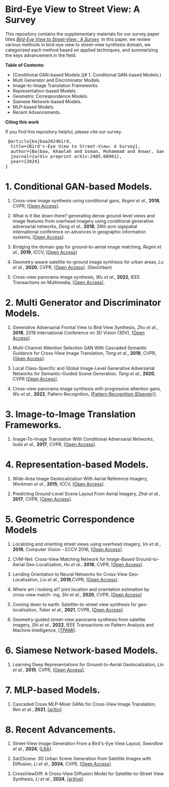 # Bird-Eye View to Street View: A Survey

This repository contains the supplementary materials for our survey paper titles _<a href="https://arxiv.org/abs/2405.08961" target="_blank">Bird-Eye View to Street-View : A Survey</a>_. In this paper, we review various methods in bird-eye view to street-view synthesis domain, we categorized each method based on applied techniques, and summarizing the keys advancement in the field. 

**Table of Contents:**
- [Conditional GAN-based Models.](# 1. Conditional GAN-based Models.)
- Multi Generator and Discriminator Models.
- Image-to-Image Translation Frameworks.
- Representation-based Models.
- Geometric Correspondence Models.
- Siamese Network-based Models.
- MLP-based Models.
- Recent Advancements. 

**Citing this work**

If you find this repository helpful, please cite our survey.

<pre> @article{bajbaa2024bird,
  title={Bird's-Eye View to Street-View: A Survey},
  author={Bajbaa, Khawlah and Usman, Muhammad and Anwar, Saeed and Radwan, Ibrahim and Bais, Abdul},
  journal={arXiv preprint arXiv:2405.08961},
  year={2024}
} </pre>


# 1. Conditional GAN-based Models.

1. Cross-view image synthesis using conditional gans, _Regmi et al._, **2018**, CVPR, [[Open Access](https://openaccess.thecvf.com/content_cvpr_2018/html/Regmi_Cross-View_Image_Synthesis_CVPR_2018_paper.html)].

2. What is it like down there? generating dense
ground-level views and image features from
overhead imagery using conditional generative adversarial networks, _Deng et al._, **2018**, 26th acm sigspatial international conference on advances in geographic information
systems, [[Open Access](https://dl.acm.org/doi/abs/10.1145/3274895.3274969)].


2. Bridging the domain gap for ground-to-aerial image
matching, _Regmi et al._, **2019**, ICCV, [[Open Access](https://openaccess.thecvf.com/content_ICCV_2019/html/Regmi_Bridging_the_Domain_Gap_for_Ground-to-Aerial_Image_Matching_ICCV_2019_paper.html)] 

3. Geometry-aware satellite-to-ground image synthesis
for urban areas, _Lu et al._, **2020**, CVPR, [[Open Access](https://openaccess.thecvf.com/content_CVPR_2020/html/Lu_Geometry-Aware_Satellite-to-Ground_Image_Synthesis_for_Urban_Areas_CVPR_2020_paper.html)]. (GeoUrban)

4. Cross-view panorama image synthesis, _Wu et al._, **2022**, IEEE Transactions on Multimedia, [[Open Access](https://ieeexplore.ieee.org/abstract/document/9743312)]. 

# 2. Multi Generator and Discriminator Models.

1. Generative Adversarial Frontal View to Bird View Synthesis, _Zhu et al._, **2018**, 2018 International Conference on 3D Vision (3DV), [[Open Access](https://ieeexplore.ieee.org/abstract/document/8490997)]. 

2. Multi-Channel Attention Selection GAN With Cascaded Semantic Guidance for Cross-View Image Translation, _Tang et al._, **2019**, CVPR, [[Open Access](https://openaccess.thecvf.com/content_CVPR_2019/html/Tang_Multi-Channel_Attention_Selection_GAN_With_Cascaded_Semantic_Guidance_for_Cross-View_CVPR_2019_paper.html)].

4. Local Class-Specific and Global Image-Level Generative Adversarial Networks for Semantic-Guided Scene Generation, _Tang et al._, **2020**, CVPR [[Open Access](https://openaccess.thecvf.com/content_CVPR_2020/html/Tang_Local_Class-Specific_and_Global_Image-Level_Generative_Adversarial_Networks_for_Semantic-Guided_CVPR_2020_paper.html)]. 

3. Cross-view panorama image synthesis with progressive
attention gans, _Wu et al._, **2022**, Pattern Recognition, [[Pattern Recognition (Elsevier)](https://www.sciencedirect.com/science/article/abs/pii/S003132032200365X?via%3Dihub)]. 


# 3. Image-to-Image Translation Frameworks.

1. Image-To-Image Translation With Conditional Adversarial Networks, _Isola et al._, **2017**, CVPR, [[Open Access](https://openaccess.thecvf.com/content_cvpr_2017/html/Isola_Image-To-Image_Translation_With_CVPR_2017_paper.html)]. 


# 4. Representation-based Models.

1. Wide-Area Image Geolocalization With Aerial Reference Imagery, _Workman et al._, **2015**, ICCV, [[Open Access](https://openaccess.thecvf.com/content_iccv_2015/html/Workman_Wide-Area_Image_Geolocalization_ICCV_2015_paper.html)]. 

2. Predicting Ground-Level Scene Layout From Aerial Imagery, _Zhai et al._, **2017**, CVPR, [[Open Access](https://openaccess.thecvf.com/content_cvpr_2017/html/Zhai_Predicting_Ground-Level_Scene_CVPR_2017_paper.html)]. 

# 5. Geometric Correspondence Models

1. Localizing and orienting street views using overhead imagery, _Vo et al._, **2016**,  Computer Vision – ECCV 2016, [[Open Access](https://link.springer.com/chapter/10.1007/978-3-319-46448-0_30)].


2. CVM-Net: Cross-View Matching Network for Image-Based Ground-to-Aerial Geo-Localization, _Hu et al._, **2018**, CVPR, [[Open Access](https://openaccess.thecvf.com/content_cvpr_2018/html/Hu_CVM-Net_Cross-View_Matching_CVPR_2018_paper.html)]. 

1. Lending Orientation to Neural Networks for Cross-View Geo-Localization, _Liu et al._, **2019**,CVPR, [[Open Access](https://openaccess.thecvf.com/content_CVPR_2019/html/Liu_Lending_Orientation_to_Neural_Networks_for_Cross-View_Geo-Localization_CVPR_2019_paper.html)]. 


1. Where am i looking at? joint location and
orientation estimation by cross-view match-
ing, _Shi et al._, **2020**, CVPR, [[Open Access](https://openaccess.thecvf.com/content_CVPR_2020/html/Shi_Where_Am_I_Looking_At_Joint_Location_and_Orientation_Estimation_CVPR_2020_paper.html)] 

1. Coming down to earth: Satellite-to-street view synthesis for geo-localization, _Toker et al._, **2021**, CVPR, [[Open Access](https://openaccess.thecvf.com/content/CVPR2021/html/Toker_Coming_Down_to_Earth_Satellite-to-Street_View_Synthesis_for_Geo-Localization_CVPR_2021_paper.html)]. 

2. Geometry-guided street-view panorama
synthesis from satellite imagery, _Shi et al._, **2022**, IEEE Transactions on Pattern Analysis and Machine Intelligence, [[TPAMI](https://ieeexplore.ieee.org/abstract/document/9674229)]. 


# 6. Siamese Network-based Models.

1. Learning Deep Representations for Ground-to-Aerial Geolocalization, _Lin et al._, **2015**, CVPR, [[Open Access](https://www.cv-foundation.org/openaccess/content_cvpr_2015/html/Lin_Learning_Deep_Representations_2015_CVPR_paper.html)].

# 7. MLP-based Models.

1. Cascaded Cross MLP-Mixer GANs for Cross-View Image Translation, _Ren et al._, **2021**, [[arXiv](https://arxiv.org/abs/2110.10183)]. 

# 8. Recent Advancements. 
1. Street-View Image Generation From a Bird's-Eye View Layout, _Swerdlow et al._, **2024**, [[LRA](https://ieeexplore.ieee.org/abstract/document/10443014)].

2. Sat2Scene: 3D Urban Scene Generation from Satellite Images with Diffusion, _Li et al._, **2024**, CVPR, [[Open Access](https://openaccess.thecvf.com/content/CVPR2024/html/Li_Sat2Scene_3D_Urban_Scene_Generation_from_Satellite_Images_with_Diffusion_CVPR_2024_paper.html)].

3. CrossViewDiff: A Cross-View Diffusion Model for Satellite-to-Street View Synthesis, _Li et al._, **2024**, [[arXive](https://arxiv.org/abs/2408.14765)].



